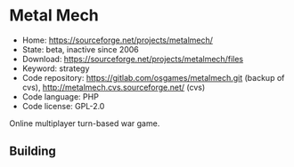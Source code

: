 # Metal Mech

- Home: https://sourceforge.net/projects/metalmech/
- State: beta, inactive since 2006
- Download: https://sourceforge.net/projects/metalmech/files
- Keyword: strategy
- Code repository: https://gitlab.com/osgames/metalmech.git (backup of cvs), http://metalmech.cvs.sourceforge.net/ (cvs)
- Code language: PHP
- Code license: GPL-2.0

Online multiplayer turn-based war game.

## Building
